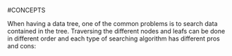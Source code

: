 #CONCEPTS 

When having a data tree, one of the common problems is to search data contained in the tree. Traversing the different nodes and leafs can be done in different order and each type of searching algorithm has different pros and cons: 

